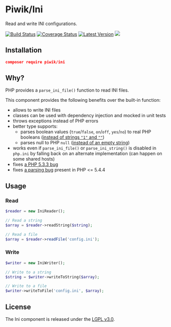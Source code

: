 # Piwik/Ini

Read and write INI configurations.

[![Build Status](https://img.shields.io/travis/piwik/component-ini.svg?style=flat-square)](https://travis-ci.org/piwik/component-ini)
[![Coverage Status](https://img.shields.io/coveralls/piwik/component-ini/master.svg?style=flat-square)](https://coveralls.io/r/piwik/component-ini?branch=master)
[![Latest Version](https://img.shields.io/github/release/piwik/component-ini.svg?style=flat-square)](https://packagist.org/packages/piwik/component-ini)
[![](https://img.shields.io/packagist/dm/piwik/ini.svg?style=flat-square)](https://packagist.org/packages/piwik/ini)

## Installation

```json
composer require piwik/ini
```

## Why?

PHP provides a `parse_ini_file()` function to read INI files.

This component provides the following benefits over the built-in function:

- allows to write INI files
- classes can be used with dependency injection and mocked in unit tests
- throws exceptions instead of PHP errors
- better type supports:
  - parses boolean values (`true`/`false`, `on`/`off`, `yes`/`no`) to real PHP booleans ([instead of strings `"1"` and `""`](http://3v4l.org/JuvOT))
  - parses null to PHP `null` ([instead of an empty string](http://3v4l.org/KSoj2))
- works even if `parse_ini_file()` or `parse_ini_string()` is disabled in `php.ini` by falling back on an alternate implementation (can happen on some shared hosts)
- fixes [a PHP 5.3.3 bug](http://3v4l.org/jD1Lh)
- fixes [a parsing bug](http://3v4l.org/m24cT) present in PHP <= 5.4.4

## Usage

### Read

```php
$reader = new IniReader();

// Read a string
$array = $reader->readString($string);

// Read a file
$array = $reader->readFile('config.ini');
```

### Write

```php
$writer = new IniWriter();

// Write to a string
$string = $writer->writeToString($array);

// Write to a file
$writer->writeToFile('config.ini', $array);
```

## License

The Ini component is released under the [LGPL v3.0](http://choosealicense.com/licenses/lgpl-3.0/).
